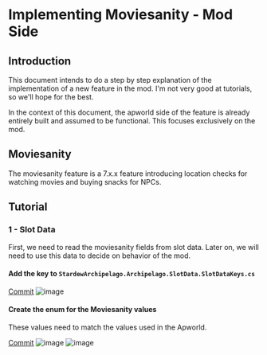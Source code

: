 # Implementing Moviesanity - Mod Side

## Introduction

This document intends to do a step by step explanation of the implementation of a new feature in the mod. I'm not very good at tutorials, so we'll hope for the best.

In the context of this document, the apworld side of the feature is already entirely built and assumed to be functional. This focuses exclusively on the mod.

## Moviesanity

The moviesanity feature is a 7.x.x feature introducing location checks for watching movies and buying snacks for NPCs.

## Tutorial

### 1 - Slot Data

First, we need to read the moviesanity fields from slot data. Later on, we will need to use this data to decide on behavior of the mod.

#### Add the key to `StardewArchipelago.Archipelago.SlotData.SlotDataKeys.cs`

[Commit](https://github.com/agilbert1412/StardewArchipelago/commit/47a6d6e054283d7083a84fa1b91b86831097be4d)
![image](https://i.imgur.com/49K3ZnI.png)

#### Create the enum for the Moviesanity values

These values need to match the values used in the Apworld.

[Commit](https://github.com/agilbert1412/StardewArchipelago/commit/d62d99e223ce6b9b4e557e29d9195d03b043cdb2)
![image](https://i.imgur.com/LQPV6IV.png)
![image](https://i.imgur.com/yBe0yHv.png)